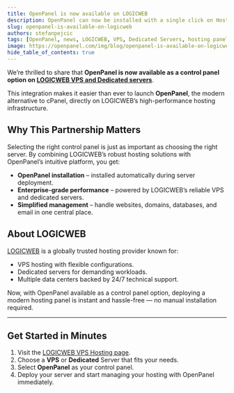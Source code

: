 ```yaml
---
title: OpenPanel is now available on LOGICWEB
description: OpenPanel can now be installed with a single click on HostKey VPS and Dedicated servers.
slug: openpanel-is-available-on-logicweb
authors: stefanpejcic
tags: [OpenPanel, news, LOGICWEB, VPS, Dedicated Servers, hosting panel]
image: https://openpanel.com/img/blog/openpanel-is-available-on-logicweb.png
hide_table_of_contents: true
---
```


We’re thrilled to share that **OpenPanel is now available as a control panel option on [LOGICWEB VPS and Dedicated servers](https://www.logicweb.com/vps-hosting/)**.  

This integration makes it easier than ever to launch **OpenPanel**, the modern alternative to cPanel, directly on LOGICWEB’s high-performance hosting infrastructure.

<!--truncate-->

## Why This Partnership Matters  

Selecting the right control panel is just as important as choosing the right server. By combining LOGICWEB’s robust hosting solutions with OpenPanel’s intuitive platform, you get:

- **OpenPanel installation** – installed automatically during server deployment.
- **Enterprise-grade performance** – powered by LOGICWEB’s reliable VPS and dedicated servers.
- **Simplified management** – handle websites, domains, databases, and email in one central place. 

## About LOGICWEB

[LOGICWEB](https://logicweb.com/) is a globally trusted hosting provider known for:
- VPS hosting with flexible configurations.
- Dedicated servers for demanding workloads.
- Multiple data centers backed by 24/7 technical support.

Now, with OpenPanel available as a control panel option, deploying a modern hosting panel is instant and hassle-free — no manual installation required.

---

## Get Started in Minutes

1. Visit the [LOGICWEB VPS Hosting page](https://www.logicweb.com/vps-hosting/).  
2. Choose a **VPS** or **Dedicated** Server that fits your needs.
3. Select **OpenPanel** as your control panel.  
4. Deploy your server and start managing your hosting with OpenPanel immediately.

